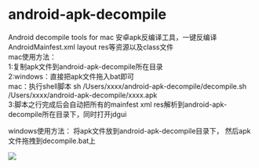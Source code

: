 # android-apk-decompile
Android decompile tools for mac
安卓apk反编译工具，一键反编译AndroidMainfest.xml layout res等资源以及class文件  
mac使用方法：  
1:复制apk文件到android-apk-decompile所在目录  
2:windows：直接把apk文件拖入bat即可  
  mac：执行shell脚本 sh /Users/xxxx/android-apk-decompile/decompile.sh /Users/xxxx/android-apk-decompile/xxxx.apk   
3:脚本之行完成后会自动把所有的mainfest xml res解析到android-apk-decompile所在目录下，同时打开jdgui  

windows使用方法：
将apk文件放到android-apk-decompile目录下，
然后apk文件拖拽到decompile.bat上

![](https://raw.githubusercontent.com/JavaNoober/android-apk-decompile/master/decompile.gif)
